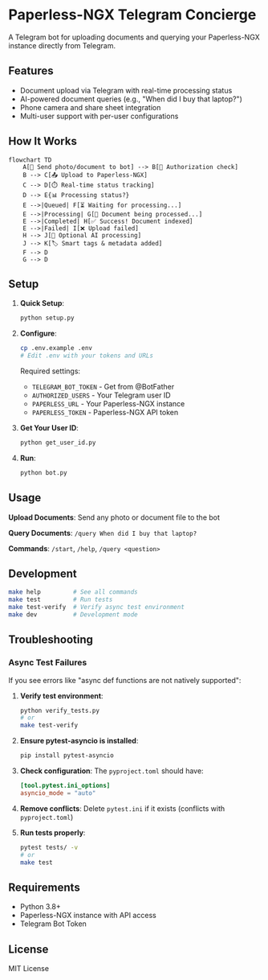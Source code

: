 # Paperless-NGX Telegram Concierge

A Telegram bot for uploading documents and querying your Paperless-NGX instance directly from Telegram.

## Features

- Document upload via Telegram with real-time processing status
- AI-powered document queries (e.g., "When did I buy that laptop?")
- Phone camera and share sheet integration
- Multi-user support with per-user configurations

## How It Works

```mermaid
flowchart TD
    A[📱 Send photo/document to bot] --> B[🔐 Authorization check]
    B --> C[📤 Upload to Paperless-NGX]
    C --> D[⏱️ Real-time status tracking]
    D --> E{📊 Processing status?}
    E -->|Queued| F[⏳ Waiting for processing...]
    E -->|Processing| G[🔄 Document being processed...]
    E -->|Completed| H[✅ Success! Document indexed]
    E -->|Failed| I[❌ Upload failed]
    H --> J[🤖 Optional AI processing]
    J --> K[🏷️ Smart tags & metadata added]
    F --> D
    G --> D

```

## Setup

1. **Quick Setup**:
   ```bash
   python setup.py
   ```

2. **Configure**:
   ```bash
   cp .env.example .env
   # Edit .env with your tokens and URLs
   ```

   Required settings:
   - `TELEGRAM_BOT_TOKEN` - Get from @BotFather
   - `AUTHORIZED_USERS` - Your Telegram user ID
   - `PAPERLESS_URL` - Your Paperless-NGX instance
   - `PAPERLESS_TOKEN` - Paperless-NGX API token

3. **Get Your User ID**:
   ```bash
   python get_user_id.py
   ```

4. **Run**:
   ```bash
   python bot.py
   ```

## Usage

**Upload Documents**: Send any photo or document file to the bot

**Query Documents**: `/query When did I buy that laptop?`

**Commands**: `/start`, `/help`, `/query <question>`

## Development

```bash
make help         # See all commands
make test         # Run tests
make test-verify  # Verify async test environment
make dev          # Development mode
```

## Troubleshooting

### Async Test Failures

If you see errors like "async def functions are not natively supported":

1. **Verify test environment**:
   ```bash
   python verify_tests.py
   # or
   make test-verify
   ```

2. **Ensure pytest-asyncio is installed**:
   ```bash
   pip install pytest-asyncio
   ```

3. **Check configuration**: The `pyproject.toml` should have:
   ```toml
   [tool.pytest.ini_options]
   asyncio_mode = "auto"
   ```

4. **Remove conflicts**: Delete `pytest.ini` if it exists (conflicts with `pyproject.toml`)

5. **Run tests properly**:
   ```bash
   pytest tests/ -v
   # or
   make test
   ```

## Requirements

- Python 3.8+
- Paperless-NGX instance with API access
- Telegram Bot Token

## License

MIT License
